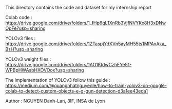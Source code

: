 This directory contains the code and dataset for my internship report 

Colab code :
https://drive.google.com/drive/folders/1_fHp6qL1XnRb3VjfNVYKx8H3xDNwOpFe?usp=sharing

YOLOv3 files :
https://drive.google.com/drive/folders/1ZTaspjYdXVn5ayMH55ts1MPAxAka_BsH?usp=sharing

YOLOv3 weight files :
https://drive.google.com/drive/folders/1AO1KIdwCzhEYe51-WPBpHWAsbHXOVOox?usp=sharing


The implementation of YOLOv3 follow this guide :
https://medium.com/@quangnhatnguyenle/how-to-train-yolov3-on-google-colab-to-detect-custom-objects-e-g-gun-detection-d3a1ee43eda1


Author : NGUYEN Danh-Lan, 3IF, INSA de Lyon

